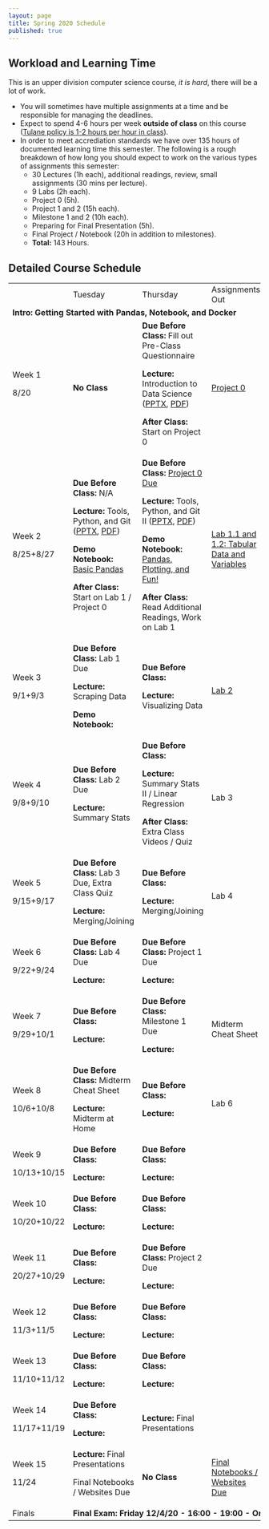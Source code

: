 ```yaml
---
layout: page
title: Spring 2020 Schedule
published: true
---
```


## Workload and Learning Time

This is an upper division computer science course, *it is hard*, there will be a lot of work.
* You will sometimes have multiple assignments at a time and be responsible for managing the deadlines.  
* Expect to spend 4-6 hours per week **outside of class** on this course ([Tulane policy is 1-2 hours per hour in class](https://catalog.tulane.edu/)).  
* In order to meet accrediation standards we have over 135 hours of documented learning time this semester.  The following is a rough breakdown of how long you should expect to work on the various types of assignments this semester:  
  * 30 Lectures (1h each), additional readings, review, small assignments (30 mins per lecture).
  * 9 Labs (2h each).
  * Project 0 (5h).
  * Project 1 and 2 (15h each).
  * Milestone 1 and 2 (10h each).
  * Preparing for Final Presentation (5h).
  * Final Project / Notebook (20h in addition to milestones).
  * **Total:** 143 Hours.

## Detailed Course Schedule

<table>
  <tr>
   <td>
   </td>
   <td>Tuesday
   </td>
   <td>Thursday
   </td>
   <td>Assignments Out
   </td>
   <td>Additional Reading
   </td>
  </tr>
  <tr>
   <td colspan="5" ><strong>Intro: Getting Started with Pandas, Notebook, and Docker</strong>
   </td>
  </tr>
  <tr>
   <td>Week 1
<p>
8/20
   </td>
   <td><strong>No Class</strong>
   </td>
   <td><strong>Due Before Class: </strong>Fill out Pre-Class Questionnaire
<p>
<strong>Lecture: </strong>Introduction to Data Science (<a href="https://drive.google.com/open?id=1F1XyjJZQk6uJhEVoHaZRXUjP9yoA06_1">PPTX</a>, <a href="https://drive.google.com/open?id=1xeXhxEcZmMGU11PqAp8KG_WjlVKNeGNe">PDF</a>)
<p>
<strong>After Class: </strong>Start on Project 0
   </td>
   <td><a href="https://github.com/nmattei/cmps3160/tree/master/_projects/project0">Project 0</a>
   </td>
   <td><a href="https://www.economist.com/graphic-detail/2018/07/26/python-is-becoming-the-worlds-most-popular-coding-language">Economist Article on Python</a>
<p>
<a href="https://fivethirtyeight.com/features/what-the-fox-knows/">FiveThirtyEight - What the Fox Knows</a>
   </td>
  </tr>
  <tr>
   <td>Week 2
<p>
8/25+8/27
   </td>
   <td><strong>Due Before Class: </strong>N/A
<p>
<strong>Lecture: </strong>Tools, Python, and Git (<a href="https://drive.google.com/open?id=1Ezwmu5HWW2TUYtjQIz-aiCYZF9Vh1yPo">PPTX</a>, <a href="https://drive.google.com/open?id=19tJCt_4u6uvO02OauJdHwZBPlbRyVQhx">PDF</a>)
<p>
<strong>Demo Notebook: </strong><a href="https://github.com/nmattei/cmps3160/blob/master/_notebooks/Lecture02-BasicPython.ipynb">Basic Pandas</a>
<p>
<strong>After Class: </strong>Start on Lab 1 / Project 0
   </td>
   <td><strong>Due Before Class: </strong><a href="https://tulane.instructure.com/">Project 0 Due</a>
<p>
<strong>Lecture: </strong>Tools, Python, and Git II (<a href="https://drive.google.com/open?id=1Ezwmu5HWW2TUYtjQIz-aiCYZF9Vh1yPo">PPTX</a>, <a href="https://drive.google.com/open?id=19tJCt_4u6uvO02OauJdHwZBPlbRyVQhx">PDF</a>)
<p>
<strong>Demo Notebook: </strong><a href="https://github.com/nmattei/cmps3160/blob/master/_notebooks/Lecture03-PandasDataPlotting.ipynb">Pandas, Plotting, and Fun!</a>
<p>
<strong>After Class: </strong>Read Additional Readings, Work on Lab 1
   </td>
   <td><a href="https://github.com/nmattei/cmps3160/tree/master/_labs/Lab01">Lab 1.1 and 1.2: Tabular Data and Variables</a>
   </td>
   <td><a href="https://conda.io/projects/conda/en/latest/user-guide/getting-started.html">Getting Started with Anaconda</a>
<p>
<a href="https://www.atlassian.com/git/tutorials/comparing-workflows">Git Workflows</a>
<p>
<a href="https://medium.freecodecamp.org/a-beginner-friendly-introduction-to-containers-vms-and-docker-79a9e3e119b">Intro to Docker</a>
<p>
<a href="https://pandas.pydata.org/pandas-docs/stable/user_guide/10min.html">10 Mins to Pandas</a>
   </td>
  </tr>
  <tr>
   <td>Week 3
<p>
9/1+9/3
   </td>
   <td><strong>Due Before Class: </strong>Lab 1 Due
<p>
<strong>Lecture: </strong>Scraping Data
<p>
<strong>Demo Notebook:</strong>
   </td>
   <td><strong>Due Before Class: </strong>
<p>
<strong>Lecture: </strong>Visualizing Data
   </td>
   <td><a href="https://github.com/nmattei/cmps3160/tree/master/_labs/Lab02">Lab 2</a>
   </td>
   <td><a href="https://drive.google.com/open?id=1SWw2QXKPGJv99_a4VceEdBkmnB2Zljb5">Hand Pandas Cheat Sheet</a>
   </td>
  </tr>
  <tr>
   <td>Week 4
<p>
9/8+9/10
   </td>
   <td><strong>Due Before Class: </strong>Lab 2 Due
<p>
<strong>Lecture: </strong>Summary Stats
   </td>
   <td><strong>Due Before Class: </strong>
<p>
<strong>Lecture: </strong>Summary Stats II / Linear Regression
<p>
<strong>After Class: </strong>Extra Class Videos / Quiz
   </td>
   <td>Lab 3
   </td>
   <td>
   </td>
  </tr>
  <tr>
   <td>Week 5
<p>
9/15+9/17
   </td>
   <td><strong>Due Before Class: </strong>Lab 3 Due, Extra Class Quiz
<p>
<strong>Lecture: </strong>Merging/Joining
   </td>
   <td><strong>Due Before Class: </strong>
<p>
<strong>Lecture: </strong>Merging/Joining
   </td>
   <td>Lab 4
   </td>
   <td>
   </td>
  </tr>
  <tr>
   <td>Week 6
<p>
9/22+9/24
   </td>
   <td><strong>Due Before Class: </strong>Lab 4 Due
<p>
<strong>Lecture:</strong>
   </td>
   <td><strong>Due Before Class: </strong>Project 1 Due
<p>
<strong>Lecture:</strong>
   </td>
   <td>
   </td>
   <td>
   </td>
  </tr>
  <tr>
   <td>Week 7
<p>
9/29+10/1
   </td>
   <td><strong>Due Before Class: </strong>
<p>
<strong>Lecture:</strong>
   </td>
   <td><strong>Due Before Class: </strong>Milestone 1 Due
<p>
<strong>Lecture:</strong>
   </td>
   <td>Midterm Cheat Sheet
   </td>
   <td>
   </td>
  </tr>
  <tr>
   <td>Week 8
<p>
10/6+10/8
   </td>
   <td><strong>Due Before Class: </strong>Midterm Cheat Sheet
<p>
<strong>Lecture: </strong>Midterm at Home
   </td>
   <td><strong>Due Before Class: </strong>
<p>
<strong>Lecture:</strong>
   </td>
   <td>Lab 6
   </td>
   <td>
   </td>
  </tr>
  <tr>
   <td>Week 9
<p>
10/13+10/15
   </td>
   <td><strong>Due Before Class: </strong>
<p>
<strong>Lecture:</strong>
   </td>
   <td><strong>Due Before Class: </strong>
<p>
<strong>Lecture:</strong>
   </td>
   <td>
   </td>
   <td>
   </td>
  </tr>
  <tr>
   <td>Week 10
<p>
10/20+10/22
   </td>
   <td><strong>Due Before Class: </strong>
<p>
<strong>Lecture:</strong>
   </td>
   <td><strong>Due Before Class: </strong>
<p>
<strong>Lecture:</strong>
   </td>
   <td>
   </td>
   <td>
   </td>
  </tr>
  <tr>
   <td>Week 11
<p>
20/27+10/29
   </td>
   <td><strong>Due Before Class: </strong>
<p>
<strong>Lecture:</strong>
   </td>
   <td><strong>Due Before Class: </strong>Project 2 Due
<p>
<strong>Lecture:</strong>
   </td>
   <td>
   </td>
   <td>
   </td>
  </tr>
  <tr>
   <td>Week 12
<p>
11/3+11/5
   </td>
   <td><strong>Due Before Class: </strong>
<p>
<strong>Lecture:</strong>
   </td>
   <td><strong>Due Before Class: </strong>
<p>
<strong>Lecture:</strong>
   </td>
   <td>
   </td>
   <td>
   </td>
  </tr>
  <tr>
   <td>Week 13
<p>
11/10+11/12
   </td>
   <td><strong>Due Before Class: </strong>
<p>
<strong>Lecture:</strong>
   </td>
   <td><strong>Due Before Class: </strong>
<p>
<strong>Lecture:</strong>
   </td>
   <td>
   </td>
   <td>
   </td>
  </tr>
  <tr>
   <td>Week 14
<p>
11/17+11/19
   </td>
   <td><strong>Due Before Class: </strong>
<p>
<strong>Lecture:</strong>
   </td>
   <td><strong>Lecture: </strong>Final Presentations
   </td>
   <td>
   </td>
   <td>
   </td>
  </tr>
  <tr>
   <td>Week 15
<p>
11/24
   </td>
   <td><strong>Lecture: </strong>Final Presentations
<p>
Final Notebooks / Websites Due
   </td>
   <td><strong>No Class</strong>
   </td>
   <td><a href="https://nmattei.github.io/cmps3160/projects/FinalTutorial/">Final Notebooks / Websites Due</a>
   </td>
   <td>
   </td>
  </tr>
  <tr>
   <td>Finals
   </td>
   <td colspan="4" ><strong>Final Exam: Friday 12/4/20 - 16:00 - 19:00 - On Zoom</strong>
   </td>
  </tr>
</table>


